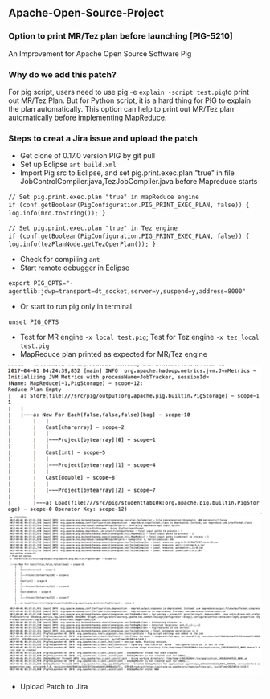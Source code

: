 ## Apache-Open-Source-Project

### Option to print MR/Tez plan before launching [PIG-5210]
An Improvement for Apache Open Source Software Pig

### Why do we add this patch?
For pig script, users need to use pig -e ```explain -script test.pig```to print out MR/Tez Plan. But for Python script, it is a hard thing for PIG to explain the plan automatically. This option can help to print out MR/Tez plan automatically before implementing MapReduce.

### Steps to creat a Jira issue and upload the patch
- Get clone of 0.17.0 version PIG by git pull 
- Set up Eclipse ```ant build.xml```
- Import Pig src to Eclipse, and set pig.print.exec.plan "true" in file JobControlCompiler.java,TezJobCompiler.java before Mapreduce starts 
```
// Set pig.print.exec.plan "true" in mapReduce engine
if (conf.getBoolean(PigConfiguration.PIG_PRINT_EXEC_PLAN, false)) {  log.info(mro.toString()); }
```
```
// Set pig.print.exec.plan "true" in Tez engine
if (conf.getBoolean(PigConfiguration.PIG_PRINT_EXEC_PLAN, false)) { log.info(tezPlanNode.getTezOperPlan()); }
```
- Check for compiling ```ant```
- Start remote debugger in Eclipse
```
export PIG_OPTS="- agentlib:jdwp=transport=dt_socket,server=y,suspend=y,address=8000" 
```
- Or start to run pig only in terminal 
```
unset PIG_OPTS
```
- Test for MR engine `-x local test.pig`; Test for Tez engine `-x tez_local test.pig`
- MapReduce plan printed as expected for MR/Tez engine

![mr](https://github.com/ly16/Apache-Open-Source-Project/blob/master/MR-plan.png)
![tez](https://github.com/ly16/Apache-Open-Source-Project/blob/master/Tez-plan.png)

- Upload Patch to Jira 







